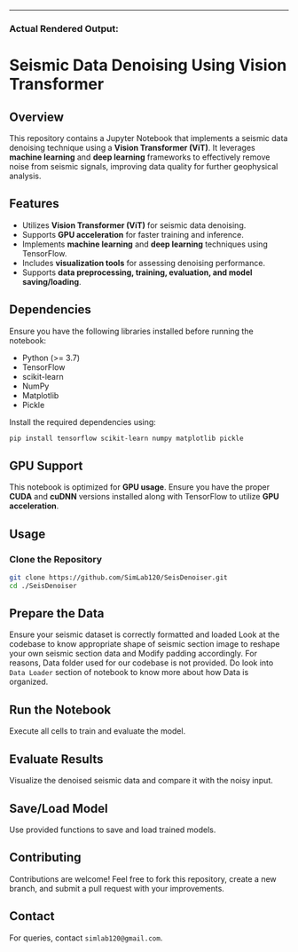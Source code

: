 
---

### **Actual Rendered Output:**

# Seismic Data Denoising Using Vision Transformer

## Overview
This repository contains a Jupyter Notebook that implements a seismic data denoising technique using a **Vision Transformer (ViT)**. It leverages **machine learning** and **deep learning** frameworks to effectively remove noise from seismic signals, improving data quality for further geophysical analysis.

## Features
- Utilizes **Vision Transformer (ViT)** for seismic data denoising.
- Supports **GPU acceleration** for faster training and inference.
- Implements **machine learning** and **deep learning** techniques using TensorFlow.
- Includes **visualization tools** for assessing denoising performance.
- Supports **data preprocessing, training, evaluation, and model saving/loading**.

## Dependencies
Ensure you have the following libraries installed before running the notebook:

- Python (>= 3.7)
- TensorFlow
- scikit-learn
- NumPy
- Matplotlib
- Pickle

Install the required dependencies using:

```sh
pip install tensorflow scikit-learn numpy matplotlib pickle
```


## GPU Support
This notebook is optimized for **GPU usage**. Ensure you have the proper **CUDA** and **cuDNN** versions installed along with TensorFlow to utilize **GPU acceleration**.

## Usage
### Clone the Repository
```sh
git clone https://github.com/SimLab120/SeisDenoiser.git
cd ./SeisDenoiser
```

## Prepare the Data
Ensure your seismic dataset is correctly formatted and loaded Look at the codebase to know  appropriate shape of seismic section image to reshape your own seismic section data and Modify padding accordingly.
For reasons, Data folder used for our codebase is not provided. Do look into `Data Loader` section of notebook to know more about how Data is organized.

## Run the Notebook
Execute all cells to train and evaluate the model.

## Evaluate Results
Visualize the denoised seismic data and compare it with the noisy input.

## Save/Load Model
Use provided functions to save and load trained models.

## Contributing
Contributions are welcome! Feel free to fork this repository, create a new branch, and submit a pull request with your improvements.

## Contact
For queries, contact `simlab120@gmail.com`.


